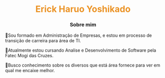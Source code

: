 <h1 align="center" style="color: #EB9326">Erick Haruo Yoshikado</h1>


</div>
<h3 align=center>Sobre mim</h3> 

<p>
🔹Sou formado em Administração de Empresas, e estou em processo de transição de carreira para área de TI.
</p>

<p>
🔹Atualmente estou cursando Analise e Desenvolvimento de Software pela Fatec Mogi das Cruzes.
</p>

<p>
🔹Busco conhecimento sobre os diversos que está área fornece para ver em qual me encaixe melhor.
</p> 